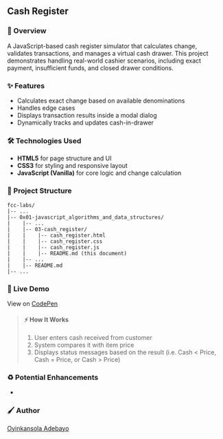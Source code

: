 ## Cash Register

### :book: Overview

A JavaScript-based cash register simulator that calculates change, validates transactions, and manages a virtual cash drawer. This project demonstrates handling real-world cashier scenarios, including exact payment, insufficient funds, and closed drawer conditions.

### :sparkles: Features

- Calculates exact change based on available denominations
- Handles edge cases
- Displays transaction results inside a modal dialog
- Dynamically tracks and updates cash-in-drawer

### :hammer_and_wrench: Technologies Used

- **HTML5** for page structure and UI
- **CSS3** for styling and responsive layout
- **JavaScript (Vanilla)** for core logic and change calculation

### :file_folder: Project Structure

```
fcc-labs/
|-- ...
|-- 0x01-javascript_algorithms_and_data_structures/
|    |-- ...
|    |-- 03-cash_register/
|    |    |-- cash_register.html
|    |    |-- cash_register.css
|    |    |-- cash_register.js
|    |    |-- README.md (this document)
|    |-- ...
|    |-- README.md
|-- ...
```

### :rocket: Live Demo

View on [CodePen](https://codepen.io/oyingidie/full/pvjJOxe)

> #### :zap: How It Works
>
> 1. User enters cash received from customer
> 2. System compares it with item price
> 3. Displays status messages based on the result (i.e. Cash < Price, Cash = Price, or Cash > Price)

### :recycle: Potential Enhancements

- 

### :paintbrush: Author

[Oyinkansola Adebayo](https://github.com/oyingidie)
